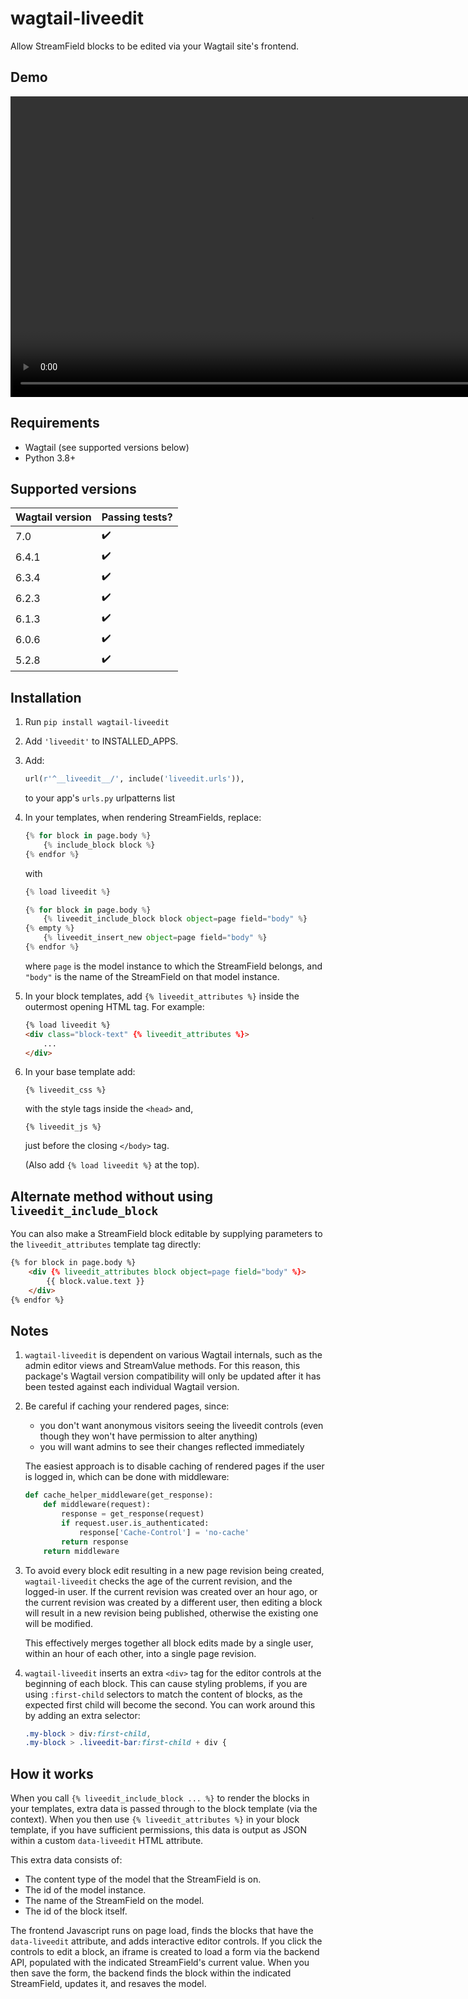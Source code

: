 # wagtail-liveedit

Allow StreamField blocks to be edited via your Wagtail site's frontend.

## Demo

<video src="https://user-images.githubusercontent.com/1122893/144843168-9ac50c50-6596-43bc-a1a6-53861e382ae0.mp4" width="962"></video>

## Requirements

- Wagtail (see supported versions below)
- Python 3.8+

## Supported versions

Wagtail version | Passing tests?
----------------|---------------
7.0             | :heavy_check_mark:
6.4.1           | :heavy_check_mark:
6.3.4           | :heavy_check_mark:
6.2.3           | :heavy_check_mark:
6.1.3           | :heavy_check_mark:
6.0.6           | :heavy_check_mark:
5.2.8           | :heavy_check_mark:

## Installation

1. Run `pip install wagtail-liveedit`

2. Add `'liveedit'` to INSTALLED_APPS.

3. Add:

    ```py
    url(r'^__liveedit__/', include('liveedit.urls')),
    ```

    to your app's `urls.py` urlpatterns list

4. In your templates, when rendering StreamFields, replace:

    ```py
    {% for block in page.body %}
        {% include_block block %}
    {% endfor %}
    ```

    with

    ```py
    {% load liveedit %}

    {% for block in page.body %}
        {% liveedit_include_block block object=page field="body" %}
    {% empty %}
        {% liveedit_insert_new object=page field="body" %}
    {% endfor %}
    ```

    where `page` is the model instance to which the StreamField belongs, and
`"body"` is the name of the StreamField on that model instance.

5. In your block templates, add `{% liveedit_attributes %}` inside the outermost
   opening HTML tag. For example:

    ```html
    {% load liveedit %}
    <div class="block-text" {% liveedit_attributes %}>    
        ...
    </div>
    ```

6. In your base template add:

    `{% liveedit_css %}`

    with the style tags inside the `<head>` and, 

    `{% liveedit_js %}`

    just before the closing `</body>` tag.

    (Also add `{% load liveedit %}` at the top).


## Alternate method without using `liveedit_include_block`

You can also make a StreamField block editable by supplying parameters to the
`liveedit_attributes` template tag directly:

```html
{% for block in page.body %}
    <div {% liveedit_attributes block object=page field="body" %}>
        {{ block.value.text }}
    </div>
{% endfor %}
```


## Notes

1. `wagtail-liveedit` is dependent on various Wagtail internals, such as the
   admin editor views and StreamValue methods. For this reason, this package's
   Wagtail version compatibility will only be updated after it has been tested
   against each individual Wagtail version.

2. Be careful if caching your rendered pages, since:
    - you don't want anonymous visitors seeing the liveedit controls (even
      though they won't have permission to alter anything)
    - you will want admins to see their changes reflected immediately

    The easiest approach is to disable caching of rendered pages if the user is
    logged in, which can be done with middleware:

    ```py
    def cache_helper_middleware(get_response):
        def middleware(request):
            response = get_response(request)
            if request.user.is_authenticated:
                response['Cache-Control'] = 'no-cache'
            return response
        return middleware
    ```

3. To avoid every block edit resulting in a new page revision being created,
   `wagtail-liveedit` checks the age of the current revision, and the logged-in
   user. If the current revision was created over an hour ago, or the current
   revision was created by a different user, then editing a block will result in
   a new revision being published, otherwise the existing one will be modified.
   
   This effectively merges together all block edits made by a single user,
   within an hour of each other, into a single page revision.

4. `wagtail-liveedit` inserts an extra `<div>` tag for the editor controls at
   the beginning of each block. This can cause styling problems, if you are
   using `:first-child` selectors to match the content of blocks, as the
   expected first child will become the second. You can work around this by
   adding an extra selector:

    ```css
    .my-block > div:first-child,
    .my-block > .liveedit-bar:first-child + div {
    ```

## How it works

When you call `{% liveedit_include_block ... %}` to render the blocks in your
templates, extra data is passed through to the block template (via the context).
When you then use `{% liveedit_attributes %}` in your block template, if you
have sufficient permissions, this data is output as JSON within a custom
`data-liveedit` HTML attribute.

This extra data consists of:
- The content type of the model that the StreamField is on.
- The id of the model instance.
- The name of the StreamField on the model.
- The id of the block itself.

The frontend Javascript runs on page load, finds the blocks that have the
`data-liveedit` attribute, and adds interactive editor controls. If you click
the controls to edit a block, an iframe is created to load a form via the
backend API, populated with the indicated StreamField's current value. When you
then save the form, the backend finds the block within the indicated
StreamField, updates it, and resaves the model.
